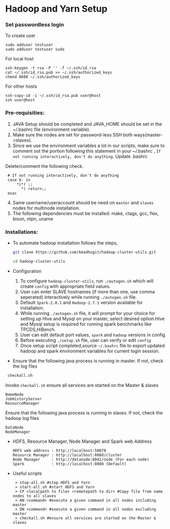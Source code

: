 # Hadoop and Yarn Setup

### Set passwordless login

To create user
```
sudo adduser testuser
sudo adduser testuser sudo
```

For local host

```
ssh-keygen -t rsa -P '' -f ~/.ssh/id_rsa 
cat ~/.ssh/id_rsa.pub >> ~/.ssh/authorized_keys
chmod 0600 ~/.ssh/authorized_keys
 ```
For other hosts

```
ssh-copy-id -i ~/.ssh/id_rsa.pub user@host
ssh user@host
```

### Pre-requisities:
1. JAVA Setup should be completed and JAVA_HOME should be set in the ~/.bashrc file (environment variable).
2. Make sure the nodes are set for password-less SSH both ways(master->slaves).
3. Since we use the environment variables a lot in our scripts, make sure to comment out the portion following this statement in your ~/.bashrc , 
`If not running interactively, don't do anything`. Update .bashrc

 Delete/comment the following check.
  ```
   # If not running interactively, don't do anything
   case $- in
       *i*) ;;
         *) return;;
   esac
  ```
4. Same username/useraccount should be need on `master` and `slaves` nodes for multinode installation.
5. The following dependencies must be installed: make, ctags, gcc, flex, bison, ntpn, uname

### Installations:

* To automate hadoop installation follows the steps,

  ```bash
  git clone https://github.com/kmadhugit/hadoop-cluster-utils.git
  
  cd hadoop-cluster-utils  
  ```
  
* Configuration

   1. To configure `hadoop-cluster-utils`, run `./autogen.sh` which will create `config` with appropriate field values.
   2. User can enter SLAVE hostnames (if more than one, use comma seperated) interactively while running `./autogen.sh` file.
   3. Default `Spark-2.0.1` and `Hadoop-2.7.1` version available for installation. 
   4. While running `./autogen.sh` file, it will prompt for your choice for setting up Hive and Mysql on your master, select desired option.Hive and Mysql setup is required for running spark benchmarks like TPCDS,HiBench. 
   5. User can edit default port values, `spark` and `hadoop` versions in config
   6. Before executing `./setup.sh` file, user can verify or edit `config` 
   7. Once setup script completed,source `~/.bashrc` file to export updated hadoop and spark environment variables for current login session. 
   
* Ensure that the following java process is running in master. If not, check the log files
  
 ```bash
  checkall.sh
  ```
  
  Invoke `checkall.sh` ensure all services are started on the Master & slaves

  ```
  NameNode
  JobHistoryServer
  ResourceManager
  ```
  Ensure that the following java process is running in slaves. If not, check the hadoop log files
  ```
  DataNode
  NodeManager
  ```
 
* HDFS, Resource Manager, Node Manager and Spark web Address
  
  ```
  HDFS web address : http://localhost:50070
  Resource Manager : http://localhost:8088/cluster
  Node Manager     : http://datanode:8042/node (For each node)
  Spark            : http://localhost:8080 (Default)
  ```
 
* Useful scripts
 
  ```
   > stop-all.sh #stop HDFS and Yarn
   > start-all.sh #start HDFS and Yarn
   > CP <localpath to file> <remotepath to dir> #Copy file from name nodes to all slaves
   > AN <command> #execute a given command in all nodes including master
   > DN <command> #execute a given command in all nodes excluding master
   > checkall.sh #ensure all services are started on the Master & slaves
  ```
